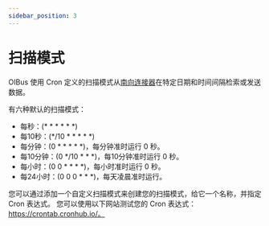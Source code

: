 ```yaml
---
sidebar_position: 3
---
```


# 扫描模式
OIBus 使用 Cron 定义的扫描模式从[南向连接器](../../guide/south-connectors/common-settings.md)在特定日期和时间间隔检索或发送数据。

有六种默认的扫描模式：
- 每秒：(* * * * * *)
- 每10秒：(*/10 * * * * *)
- 每分钟：(0 * * * * *)，每分钟准时运行 0 秒。
- 每10分钟：(0 */10 * * *)，每10分钟准时运行 0 秒。
- 每小时：(0 0 * * * *)，每小时准时运行 0 秒。
- 每24小时：(0 0 0 * * *)，每天凌晨准时运行。

您可以通过添加一个自定义扫描模式来创建您的扫描模式，给它一个名称，并指定 Cron 表达式。
您可以使用以下网站测试您的 Cron 表达式：https://crontab.cronhub.io/。